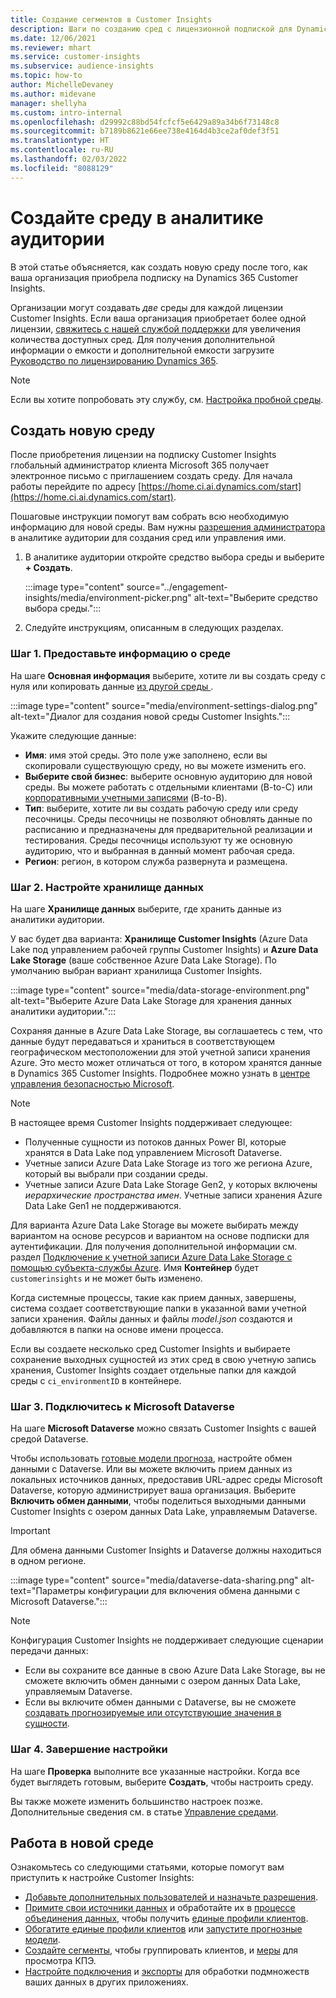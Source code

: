 ```yaml
---
title: Создание сегментов в Customer Insights
description: Шаги по созданию сред с лицензионной подпиской для Dynamics 365 Customer Insights.
ms.date: 12/06/2021
ms.reviewer: mhart
ms.service: customer-insights
ms.subservice: audience-insights
ms.topic: how-to
author: MichelleDevaney
ms.author: midevane
manager: shellyha
ms.custom: intro-internal
ms.openlocfilehash: d29992c88bd54fcfcf5e6429a89a34b6f73148c8
ms.sourcegitcommit: b7189b8621e66ee738e4164d4b3ce2af0def3f51
ms.translationtype: HT
ms.contentlocale: ru-RU
ms.lasthandoff: 02/03/2022
ms.locfileid: "8088129"
---
```

# <a name="create-an-environment-in-audience-insights"></a>Создайте среду в аналитике аудитории

В этой статье объясняется, как создать новую среду после того, как ваша организация приобрела подписку на Dynamics 365 Customer Insights. 

Организации могут создавать *две* среды для каждой лицензии Customer Insights. Если ваша организация приобретает более одной лицензии, [свяжитесь с нашей службой поддержки](https://go.microsoft.com/fwlink/?linkid=2079641) для увеличения количества доступных сред. Для получения дополнительной информации о емкости и дополнительной емкости загрузите [Руководство по лицензированию Dynamics 365](https://go.microsoft.com/fwlink/?LinkId=866544).

> [!NOTE]
> Если вы хотите попробовать эту службу, см. [Настройка пробной среды](../trial-signup.md).

## <a name="create-a-new-environment"></a>Создать новую среду

После приобретения лицензии на подписку Customer Insights глобальный администратор клиента Microsoft 365 получает электронное письмо с приглашением создать среду. Для начала работы перейдите по адресу [https://home.ci.ai.dynamics.com/start](https://home.ci.ai.dynamics.com/start). 

Пошаговые инструкции помогут вам собрать всю необходимую информацию для новой среды. Вам нужны [разрешения администратора](permissions.md) в аналитике аудитории для создания сред или управления ими.

1. В аналитике аудитории откройте средство выбора среды и выберите **+ Создать**.
  
   :::image type="content" source="../engagement-insights/media/environment-picker.png" alt-text="Выберите средство выбора среды.":::

1. Следуйте инструкциям, описанным в следующих разделах.

### <a name="step-1-provide-environment-information"></a>Шаг 1. Предоставьте информацию о среде

На шаге **Основная информация** выберите, хотите ли вы создать среду с нуля или копировать данные [из другой среды ](manage-environments.md#copy-the-environment-configuration).

   :::image type="content" source="media/environment-settings-dialog.png" alt-text="Диалог для создания новой среды Customer Insights.":::

Укажите следующие данные:
   - **Имя**: имя этой среды. Это поле уже заполнено, если вы скопировали существующую среду, но вы можете изменить его.
   - **Выберите свой бизнес**: выберите основную аудиторию для новой среды. Вы можете работать с отдельными клиентами (B-to-C) или [корпоративными учетными записями](work-with-business-accounts.md) (B-to-B).
   - **Тип**: выберите, хотите ли вы создать рабочую среду или среду песочницы. Среды песочницы не позволяют обновлять данные по расписанию и предназначены для предварительной реализации и тестирования. Среды песочницы используют ту же основную аудиторию, что и выбранная в данный момент рабочая среда.
   - **Регион**: регион, в котором служба развернута и размещена.

### <a name="step-2-configure-data-storage"></a>Шаг 2. Настройте хранилище данных

На шаге **Хранилище данных** выберите, где хранить данные из аналитики аудитории.

У вас будет два варианта: **Хранилище Customer Insights** (Azure Data Lake под управлением рабочей группы Customer Insights) и **Azure Data Lake Storage** (ваше собственное Azure Data Lake Storage). По умолчанию выбран вариант хранилища Customer Insights.

:::image type="content" source="media/data-storage-environment.png" alt-text="Выберите Azure Data Lake Storage для хранения данных аналитики аудитории.":::

Сохраняя данные в Azure Data Lake Storage, вы соглашаетесь с тем, что данные будут передаваться и храниться в соответствующем географическом местоположении для этой учетной записи хранения Azure. Это место может отличаться от того, в котором хранятся данные в Dynamics 365 Customer Insights. Подробнее можно узнать в [центре управления безопасностью Microsoft](https://www.microsoft.com/trust-center).

> [!NOTE]
> В настоящее время Customer Insights поддерживает следующее:
> - Полученные сущности из потоков данных Power BI, которые хранятся в Data Lake под управлением Microsoft Dataverse.  
> - Учетные записи Azure Data Lake Storage из того же региона Azure, который вы выбрали при создании среды.
> - Учетные записи Azure Data Lake Storage Gen2, у которых включены *иерархические пространства имен*. Учетные записи хранения Azure Data Lake Gen1 не поддерживаются.

Для варианта Azure Data Lake Storage вы можете выбирать между вариантом на основе ресурсов и вариантом на основе подписки для аутентификации. Для получения дополнительной информации см. раздел [Подключение к учетной записи Azure Data Lake Storage с помощью субъекта-службы Azure](connect-service-principal.md). Имя **Контейнер** будет `customerinsights` и не может быть изменено.

Когда системные процессы, такие как прием данных, завершены, система создает соответствующие папки в указанной вами учетной записи хранения. Файлы данных и файлы *model.json* создаются и добавляются в папки на основе имени процесса.

Если вы создаете несколько сред Customer Insights и выбираете сохранение выходных сущностей из этих сред в свою учетную запись хранения, Customer Insights создает отдельные папки для каждой среды с `ci_environmentID` в контейнере.

### <a name="step-3-connect-to-microsoft-dataverse"></a>Шаг 3. Подключитесь к Microsoft Dataverse
   
На шаге **Microsoft Dataverse** можно связать Customer Insights с вашей средой Dataverse.

Чтобы использовать [готовые модели прогноза](predictions-overview.md#out-of-box-models), настройте обмен данными с Dataverse. Или вы можете включить прием данных из локальных источников данных, предоставив URL-адрес среды Microsoft Dataverse, которую администрирует ваша организация. Выберите **Включить обмен данными**, чтобы поделиться выходными данными Customer Insights с озером данных Data Lake, управляемым Dataverse.

> [!IMPORTANT]
> Для обмена данными Customer Insights и Dataverse должны находиться в одном регионе.

:::image type="content" source="media/dataverse-data-sharing.png" alt-text="Параметры конфигурации для включения обмена данными с Microsoft Dataverse.":::

> [!NOTE]
> Конфигурация Customer Insights не поддерживает следующие сценарии передачи данных:
> - Если вы сохраните все данные в свою Azure Data Lake Storage, вы не сможете включить обмен данными с озером данных Data Lake, управляемым Dataverse.
> - Если вы включите обмен данными с Dataverse, вы не сможете [создавать прогнозируемые или отсутствующие значения в сущности](predictions.md).

### <a name="step-4-finalize-the-settings"></a>Шаг 4. Завершение настройки

На шаге **Проверка** выполните все указанные настройки. Когда все будет выглядеть готовым, выберите **Создать**, чтобы настроить среду. 

Вы также можете изменить большинство настроек позже. Дополнительные сведения см. в статье [Управление средами](manage-environments.md).

## <a name="work-with-your-new-environment"></a>Работа в новой среде

Ознакомьтесь со следующими статьями, которые помогут вам приступить к настройке Customer Insights: 

- [Добавьте дополнительных пользователей и назначьте разрешения](permissions.md).
- [Примите свои источники данных](data-sources.md) и обработайте их в [процессе объединения данных](data-unification.md), чтобы получить [единые профили клиентов](customer-profiles.md).
- [Обогатите единые профили клиентов](enrichment-hub.md) или [запустите прогнозные модели](predictions-overview.md).
- [Создайте сегменты](segments.md), чтобы группировать клиентов, и [меры](measures.md) для просмотра КПЭ.
- [Настройте подключения](connections.md) и [экспорты](export-destinations.md) для обработки подмножеств ваших данных в других приложениях.
